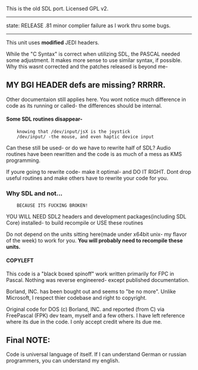 This is the old SDL port.
Licensed GPL v2.

---		

state:  RELEASE .81
minor complier failure as I work thru some bugs.

---

This unit uses **modified** JEDI headers.

While the "C Syntax" is correct when utilizing SDL, the PASCAL needed some adjustment.
It makes more sense to use similar syntax, if possible.
Why this wasnt corrected and the patches released is beyond me- 

MY BGI HEADER defs are missing? RRRRR.
---

Other documentaion still applies here.
You wont notice much difference in code as its running or called-
	the differences should be internal.

#### Some SDL routines disappear- 

        knowing that /dev/input/jsX is the joystick
        /dev/input/ -the mouse, and even haptic device input

Can these still be used- or do we have to rewrite half of SDL?
Audio routines have been rewritten and the code is as much of a mess as KMS programming.

If youre going to rewrite code- make it optimal- and DO IT RIGHT. 
Dont drop useful routines and make others have to rewrite your code for you.


### Why SDL and not...

		BECAUSE ITS FUCKING BROKEN!

YOU WILL NEED SDL2 headers and development packages(including SDL Core) installed-
	to build
	recompile
	or USE these routines
	
Do not depend on the units sitting here(made under x64bit unix- my flavor of the week) to work for you.
**You will probably need to recompile these units.**

#### COPYLEFT
  
  
This code is a "black boxed spinoff" work written primarily for FPC in Pascal.
Nothing was reverse engineered- except published documentation.

Borland, INC. has been bought out and seems to "be no more".
Unlike Microsoft, I respect thier codebase and right to copyright.

Original code for DOS (c) Borland, INC. and reported (from C) via FreePascal (FPK) dev team, myself and a few others.
I have left reference where its due in the code. I only accept credit where its due me.


## Final NOTE:

Code is universal language of itself. 
If I can understand German or russian programmers, you can understand my english.
